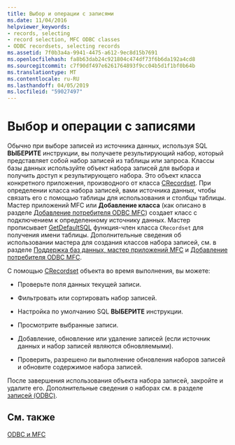 ```yaml
---
title: Выбор и операции с записями
ms.date: 11/04/2016
helpviewer_keywords:
- records, selecting
- record selection, MFC ODBC classes
- ODBC recordsets, selecting records
ms.assetid: 7f0b3a4a-9941-4475-a612-9ec8d15b7691
ms.openlocfilehash: fa8b63dab24c921804c474df73f6b6da192a4cd8
ms.sourcegitcommit: c7f90df497e6261764893f9cc04b5d1f1bf0b64b
ms.translationtype: MT
ms.contentlocale: ru-RU
ms.lasthandoff: 04/05/2019
ms.locfileid: "59027497"
---
```

# <a name="selecting-and-manipulating-records"></a>Выбор и операции с записями

Обычно при выборе записей из источника данных, используя SQL **ВЫБЕРИТЕ** инструкции, вы получаете результирующий набор, который представляет собой набор записей из таблицы или запроса. Классы базы данных используйте объект набора записей для выбора и получить доступ к результирующего набора. Это объект класса конкретного приложения, производного от класса [CRecordset](../../mfc/reference/crecordset-class.md). При определении класса набора записей, вами источника данных, чтобы связать его с помощью таблицы для использования и столбцы таблицы. Мастер приложений MFC или **Добавление класса** (как описано в разделе [Добавление потребителя ODBC MFC](../../mfc/reference/adding-an-mfc-odbc-consumer.md)) создает класс с подключением к определенному источнику данных. Мастер прописывает [GetDefaultSQL](../../mfc/reference/crecordset-class.md#getdefaultsql) функция-член класса `CRecordset` для получения имени таблицы. Дополнительные сведения об использовании мастера для создания классов набора записей, см. в разделе [Поддержка баз данных, мастер приложений MFC](../../mfc/reference/database-support-mfc-application-wizard.md) и [Добавление потребителя ODBC MFC](../../mfc/reference/adding-an-mfc-odbc-consumer.md).

С помощью [CRecordset](../../mfc/reference/crecordset-class.md) объекта во время выполнения, вы можете:

- Проверьте поля данных текущей записи.

- Фильтровать или сортировать набор записей.

- Настройка по умолчанию SQL **ВЫБЕРИТЕ** инструкции.

- Просмотрите выбранные записи.

- Добавление, обновление или удаление записей (если источник данных и набор записей являются обновляемыми).

- Проверить, разрешено ли выполнение обновления наборов записей и обновите содержимое набора записей.

После завершения использования объекта набора записей, закройте и удалите его. Дополнительные сведения о наборах см. в разделе [записей (ODBC)](../../data/odbc/recordset-odbc.md).

## <a name="see-also"></a>См. также

[ODBC и MFC](../../data/odbc/odbc-and-mfc.md)